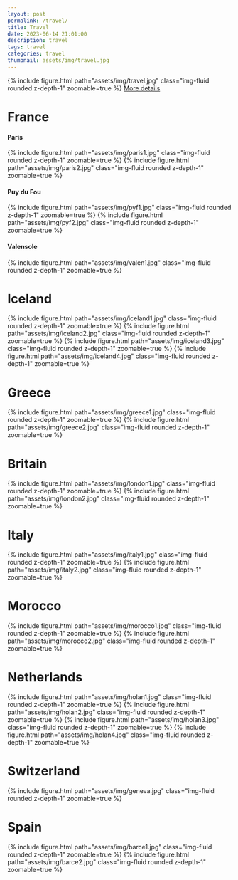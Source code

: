 ```yaml
---
layout: post
permalink: /travel/
title: Travel
date: 2023-06-14 21:01:00
description: travel
tags: travel
categories: travel
thumbnail: assets/img/travel.jpg
---
```

<div class="row mt-3">
    <div class="col-sm mt-3 mt-md-0">
        {% include figure.html path="assets/img/travel.jpg" class="img-fluid rounded z-depth-1" zoomable=true %}
        <a href="https://3pulse.com/f733d80/map">More details</a>
    </div>
</div>

# France
#### Paris
<div class="row mt-3">
    <div class="col-sm mt-3 mt-md-0">
        {% include figure.html path="assets/img/paris1.jpg" class="img-fluid rounded z-depth-1" zoomable=true %}
        {% include figure.html path="assets/img/paris2.jpg" class="img-fluid rounded z-depth-1" zoomable=true %}
    </div>
</div>

#### Puy du Fou
<div class="row mt-3">
    <div class="col-sm mt-3 mt-md-0">
        {% include figure.html path="assets/img/pyf1.jpg" class="img-fluid rounded z-depth-1" zoomable=true %}
        {% include figure.html path="assets/img/pyf2.jpg" class="img-fluid rounded z-depth-1" zoomable=true %}
    </div>
</div>

#### Valensole
<div class="row mt-3">
    <div class="col-sm mt-3 mt-md-0">
        {% include figure.html path="assets/img/valen1.jpg" class="img-fluid rounded z-depth-1" zoomable=true %}
    </div>
</div>

# Iceland
<div class="row mt-3">
    <div class="col-sm mt-3 mt-md-0">
        {% include figure.html path="assets/img/iceland1.jpg" class="img-fluid rounded z-depth-1" zoomable=true %}
        {% include figure.html path="assets/img/iceland2.jpg" class="img-fluid rounded z-depth-1" zoomable=true %}
        {% include figure.html path="assets/img/iceland3.jpg" class="img-fluid rounded z-depth-1" zoomable=true %}
        {% include figure.html path="assets/img/iceland4.jpg" class="img-fluid rounded z-depth-1" zoomable=true %}
    </div>
</div>



# Greece
<div class="row mt-3">
    <div class="col-sm mt-3 mt-md-0">
        {% include figure.html path="assets/img/greece1.jpg" class="img-fluid rounded z-depth-1" zoomable=true %}
        {% include figure.html path="assets/img/greece2.jpg" class="img-fluid rounded z-depth-1" zoomable=true %}
    </div>
</div>


# Britain
<div class="row mt-3">
    <div class="col-sm mt-3 mt-md-0">
        {% include figure.html path="assets/img/london1.jpg" class="img-fluid rounded z-depth-1" zoomable=true %}
        {% include figure.html path="assets/img/london2.jpg" class="img-fluid rounded z-depth-1" zoomable=true %}
    </div>
</div>

# Italy
<div class="row mt-3">
    <div class="col-sm mt-3 mt-md-0">
        {% include figure.html path="assets/img/italy1.jpg" class="img-fluid rounded z-depth-1" zoomable=true %}
        {% include figure.html path="assets/img/italy2.jpg" class="img-fluid rounded z-depth-1" zoomable=true %}
    </div>
</div>

# Morocco
<div class="row mt-3">
    <div class="col-sm mt-3 mt-md-0">
        {% include figure.html path="assets/img/morocco1.jpg" class="img-fluid rounded z-depth-1" zoomable=true %}
        {% include figure.html path="assets/img/morocco2.jpg" class="img-fluid rounded z-depth-1" zoomable=true %}
    </div>
</div>

# Netherlands
<div class="row mt-3">
    <div class="col-sm mt-3 mt-md-0">
        {% include figure.html path="assets/img/holan1.jpg" class="img-fluid rounded z-depth-1" zoomable=true %}
        {% include figure.html path="assets/img/holan2.jpg" class="img-fluid rounded z-depth-1" zoomable=true %}
        {% include figure.html path="assets/img/holan3.jpg" class="img-fluid rounded z-depth-1" zoomable=true %}
        {% include figure.html path="assets/img/holan4.jpg" class="img-fluid rounded z-depth-1" zoomable=true %}
    </div>
</div>

# Switzerland
<div class="row mt-3">
    <div class="col-sm mt-3 mt-md-0">
        {% include figure.html path="assets/img/geneva.jpg" class="img-fluid rounded z-depth-1" zoomable=true %}
    </div>
</div>

# Spain
<div class="row mt-3">
    <div class="col-sm mt-3 mt-md-0">
        {% include figure.html path="assets/img/barce1.jpg" class="img-fluid rounded z-depth-1" zoomable=true %}
        {% include figure.html path="assets/img/barce2.jpg" class="img-fluid rounded z-depth-1" zoomable=true %}
    </div>
</div>



<!-- and Irish flute -->
